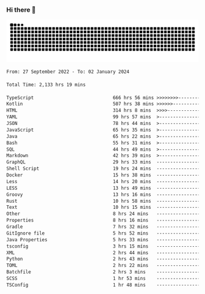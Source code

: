 ### Hi there 👋

<picture>
  <source media="(prefers-color-scheme: dark)" srcset="https://raw.githubusercontent.com/heyline/heyline/output/github-contribution-grid-snake-dark.svg">
  <source media="(prefers-color-scheme: light)" srcset="https://raw.githubusercontent.com/heyline/heyline/output/github-contribution-grid-snake.svg">
  <img alt="github contribution grid snake animation" src="https://raw.githubusercontent.com/heyline/heyline/output/github-contribution-grid-snake.svg">
</picture>

<!--START_SECTION:waka-->

```txt
From: 27 September 2022 - To: 02 January 2024

Total Time: 2,133 hrs 19 mins

TypeScript                             666 hrs 56 mins >>>>>>>>-----------------   31.26 %
Kotlin                                 507 hrs 38 mins >>>>>>-------------------   23.80 %
HTML                                   314 hrs 8 mins  >>>>---------------------   14.73 %
YAML                                   99 hrs 57 mins  >------------------------   04.69 %
JSON                                   78 hrs 44 mins  >------------------------   03.69 %
JavaScript                             65 hrs 35 mins  >------------------------   03.07 %
Java                                   65 hrs 22 mins  >------------------------   03.06 %
Bash                                   55 hrs 31 mins  >------------------------   02.60 %
SQL                                    44 hrs 49 mins  >------------------------   02.10 %
Markdown                               42 hrs 39 mins  >------------------------   02.00 %
GraphQL                                29 hrs 33 mins  -------------------------   01.39 %
Shell Script                           19 hrs 24 mins  -------------------------   00.91 %
Docker                                 15 hrs 38 mins  -------------------------   00.73 %
Less                                   14 hrs 20 mins  -------------------------   00.67 %
LESS                                   13 hrs 49 mins  -------------------------   00.65 %
Groovy                                 13 hrs 16 mins  -------------------------   00.62 %
Rust                                   10 hrs 58 mins  -------------------------   00.51 %
Text                                   10 hrs 15 mins  -------------------------   00.48 %
Other                                  8 hrs 24 mins   -------------------------   00.39 %
Properties                             8 hrs 16 mins   -------------------------   00.39 %
Gradle                                 7 hrs 32 mins   -------------------------   00.35 %
GitIgnore file                         5 hrs 52 mins   -------------------------   00.28 %
Java Properties                        5 hrs 33 mins   -------------------------   00.26 %
tsconfig                               3 hrs 15 mins   -------------------------   00.15 %
XML                                    2 hrs 44 mins   -------------------------   00.13 %
Python                                 2 hrs 43 mins   -------------------------   00.13 %
TOML                                   2 hrs 22 mins   -------------------------   00.11 %
Batchfile                              2 hrs 3 mins    -------------------------   00.10 %
SCSS                                   1 hr 53 mins    -------------------------   00.09 %
TSConfig                               1 hr 48 mins    -------------------------   00.08 %
```

<!--END_SECTION:waka-->

